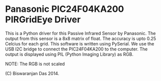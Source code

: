 # Panasonic PIC24F04KA200 PIRGridEye Driver

This is a Python driver for this Passive Infrared Sensor by Panasonic. The output from this sensor is a 8x8 matrix of float. The accuracy is upto 0.25 Celcius for each grid. This software is written using PySerial. 
We use the USB I2C bridge to connect the PIC24F04KA200  to the computer. The output is displayed using PIL (Python Imaging Library) as RGB. 


NOTE: The RGB is not scaled




(C) Biswaranjan Das 2014.
